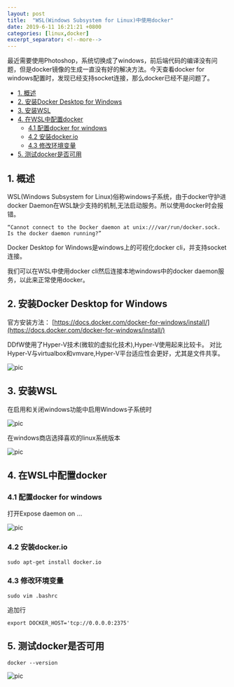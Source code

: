 ```yaml
---
layout: post
title:  "WSL(Windows Subsystem for Linux)中使用docker"
date: 2019-6-11 16:21:21 +0800
categories: [linux,docker]
excerpt_separator: <!--more-->
---
```


最近需要使用Photoshop，系统切换成了windows，前后端代码的编译没有问题，但是docker镜像的生成一直没有好的解决方法。今天查看docker for windows配置时，发现已经支持socket连接，那么docker已经不是问题了。

<!--more-->

<!-- @import "[TOC]" {cmd="toc" depthFrom=1 depthTo=6 orderedList=false} -->

<!-- code_chunk_output -->

* [1. 概述](#1-概述)
* [2. 安装Docker Desktop for Windows](#2-安装docker-desktop-for-windows)
* [3. 安装WSL](#3-安装wsl)
* [4. 在WSL中配置docker](#4-在wsl中配置docker)
	* [4.1 配置docker for windows](#41-配置docker-for-windows)
	* [4.2 安装docker.io](#42-安装dockerio)
	* [4.3 修改环境变量](#43-修改环境变量)
* [5. 测试docker是否可用](#5-测试docker是否可用)

<!-- /code_chunk_output -->


## 1. 概述

WSL(Windows Subsystem for Linux)俗称windows子系统，由于docker守护进 docker Daemon在WSL缺少支持的机制,无法启动服务。所以使用docker时会报错。

```shell
“Cannot connect to the Docker daemon at unix:///var/run/docker.sock. Is the docker daemon running?”
```

Docker Desktop for Windows是windows上的可视化docker cli，并支持socket连接。

我们可以在WSL中使用docker cli然后连接本地windows中的docker daemon服务，以此来正常使用docker。

## 2. 安装Docker Desktop for Windows

官方安装方法：
[https://docs.docker.com/docker-for-windows/install/](https://docs.docker.com/docker-for-windows/install/)

DDfW使用了Hyper-V技术(微软的虚拟化技术),Hyper-V使用起来比较卡。
对比Hyper-V与virtualbox和vmvare,Hyper-V平台适应性会更好，尤其是文件共享。

![pic](/images/微信截图_20190611163834.png)

## 3. 安装WSL

在启用和关闭windows功能中启用Windows子系统时

![pic](/images/微信截图_20190611164051.png)

在windows商店选择喜欢的linux系统版本

![pic](/images/微信截图_20190611164242.png)

## 4. 在WSL中配置docker

### 4.1 配置docker for windows

打开Expose daemon on ...

![pic](/images/微信截图_20190611162906.png)

### 4.2 安装docker.io

```shell
sudo apt-get install docker.io
```

### 4.3 修改环境变量

```shell
sudo vim .bashrc
```
追加行

```shell
export DOCKER_HOST='tcp://0.0.0.0:2375'
```

## 5. 测试docker是否可用

```shell
docker --version
```

![pic](/images/微信截图_20190611164617.png)